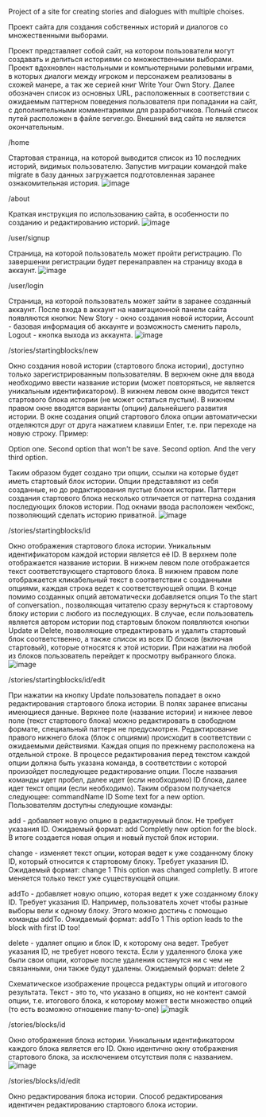 Project of a site for creating stories and dialogues with multiple choises.

Проект сайта для создания собственных историй и диалогов со множественными выборами.

Проект представляет собой сайт, на котором пользователи могут создавать и делиться историями со множественными выборами. Проект вдохновлен настольными и компьютерными ролевыми играми, в которых диалоги между игроком и персонажем реализованы в схожей манере, а так же серией книг Write Your Own Story. Далее обозначен список из основных URL, расположенных в соответствии с ожидаемым паттерном поведения пользователя при попадании на сайт, с дополнительными комментариями для разработчиков. Полный список путей расположен в файле server.go. Внешний вид сайта не является окончательным.

/home

Стартовая страница, на которой выводится список из 10 последних историй, видимых пользователю. Запустив миграции командой make migrate в базу данных загружается подготовленная заранее ознакомительная история.
![image](https://github.com/user-attachments/assets/8d997bcb-fda8-4a60-ac9c-8ff22804c2ac)

/about

Краткая инструкция по использованию сайта, в особенности по созданию и редактированию историй.
![image](https://github.com/user-attachments/assets/081f821d-1d2b-4388-b019-8ccca6b43d5a)

/user/signup

Страница, на которой пользователь может пройти регистрацию. По завершении регистрации будет перенаправлен на страницу входа в аккаунт.
![image](https://github.com/user-attachments/assets/20d17f8b-8187-4c4d-961c-c24d0ba0f0a7)

/user/login

Страница, на которой пользователь может зайти в заранее созданный аккаунт. После входа в аккаунт на навигационной панели сайта появляются кнопки: New Story - окно создания новой истории, Account - базовая информация об аккаунте и возможность сменить пароль, Logout - кнопка выхода из аккаунта.
![image](https://github.com/user-attachments/assets/ddbf33b5-1944-46f3-8188-bd3733c269c1)

/stories/startingblocks/new

Окно создания новой истории (стартового блока истории), доступно только зарегистрированным пользователям. В верхнем окне для ввода необходимо ввести название истории (может повторяться, не является уникальным идентификатором). В нижнем левом окне вводится текст стартового блока истории (не может остаться пустым). В нижнем правом окне вводятся варианты (опции) дальнейшего развития истории. В окне создания опций стартового блока опции автоматически отделяются друг от друга нажатием клавиши Enter, т.е. при переходе на новую строку. Пример:

Option one. Second option that won't be save.
Second option.
And the very third option.

Таким образом будет создано три опции, ссылки на которые будет иметь стартовый блок истории. Опции представляют из себя созданные, но до редактирования пустые блоки истории. Паттерн создания стартового блока несколько отличается от паттерна создания последующих блоков истории. Под окнами ввода расположен чекбокс, позволяющий сделать историю приватной.
![image](https://github.com/user-attachments/assets/7ef99b53-323d-4f45-8b5a-773ad2d02730)

/stories/startingblocks/id

Окно отображения стартового блока истории. Уникальным идентификатором каждой истории является её ID. В верхнем поле отображается название истории. В нижнем левом поле отображается текст соответствующего стартового блока. В нижнем правом поле отображается кликабельный текст в соответствии с созданными опциями, каждая строка ведет к соответствующей опции. В конце помимо созданных опций автоматически добавляется опция To the start of conversation., позволяющая читателю сразу вернуться к стартовому блоку истории с любого из последующих.
В случае, если пользователь является автором истории под стартовым блоком появляются кнопки Update и Delete, позволяющие отредактировать и удалить стартовый блок соответственно, а также список из всех ID блоков (включая стартовый), которые относятся к этой истории. При нажатии на любой из блоков пользователь перейдет к просмотру выбранного блока.
![image](https://github.com/user-attachments/assets/39d93616-2008-4405-91c1-f7e90af60ea4)

/stories/startingblocks/id/edit

При нажатии на кнопку Update пользователь попадает в окно редактирования стартового блока истории. В полях заранее вписаны имеющиеся данные. Верхнее поле (название истории) и нижнее левое поле (текст стартового блока) можно редактировать в свободном формате, специальный паттерн не предусмотрен. Редактирование правого нижнего блока (блок с опциями) происходит в соответствии с ожидаемыми действиями. 
Каждая опция по прежнему расположена на отдельной строке. В процессе редактирования перед текстом каждой опции должна быть указана команда, в соответствии с которой произойдет последующее редактирование опции. После названия команды идет пробел, далее идет (если необходимо) ID блока, далее идет текст опции (если необходимо). Таким образом получается следующее:
commandName ID Some text for a new option.
Пользователям доступны следующие команды:

add - добавляет новую опцию в редактируемый блок. Не требует указания ID. Ожидаемый формат: add Completly new option for the block. В итоге создается новая опция и новый пустой блок истории.

change - изменяет текст опции, которая ведет к уже созданному блоку ID, который относится к стартовому блоку. Требует указания ID. Ожидаемый формат: change 1 This option was changed completly. В итоге меняется только текст уже существующей опции.

addTo - добавляет новую опцию, которая ведет к уже созданному блоку ID. Требует указания ID. Например, пользователь хочет чтобы разные выборы вели к одному блоку. Этого можно достичь с помощью команды addTo. Ожидаемый формат: addTo 1 This option leads to the block with first ID too!

delete - удаляет опцию и блок ID, к которому она ведет. Требует указания ID, не требует нового текста. Если у удаленного блока уже были свои опции, которые после удаления останутся ни с чем не связанными, они также будут удалены. Ожидаемый формат: delete 2

Схематическое изображение процесса редактуры опций и итогового результата. Текст - это то, что указано в опциях, но не контент самой опции, т.е. итогового блока, к которому может вести множество опций (то есть возможно отношение many-to-one)
![magik](https://github.com/user-attachments/assets/948f7b39-1223-42ca-b0b9-15d91149b9e8)

/stories/blocks/id

Окно отображения блока истории. Уникальным идентификатором каждого блока является его ID. Окно идентично окну отображения стартового блока, за исключением отсутствия поля с названием.
![image](https://github.com/user-attachments/assets/d170a7e6-86b7-4abf-9597-7714b225acf8)

/stories/blocks/id/edit

Окно редактирования блока истории. Способ редактирования идентичен редактированию стартового блока истории.
